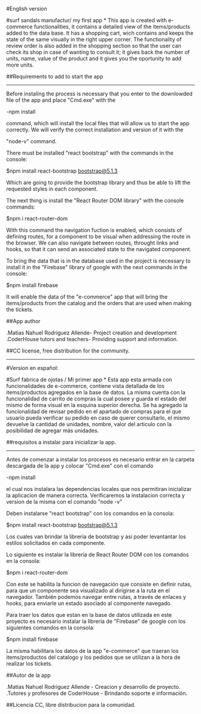 #English version 


#surf sandals manufactur/ my first app 
*
This app is created with e-commerce functionalities, it contains a detailed view of the items/products added to the data base. 
It has a shopping cart, wich contains and keeps the state of the same visually in the right upper corner. 
The functionality of review order is also added in the shopping section so that the user can check its shop in case of wanting to consult it; it gives back the number of units, name, value of the product and it gives you the oportunity to add more units.

##Requirements to add to start the app
*****

Before instaling the process is necessary that you enter to the downlowded file of the app and place 
"Cmd.exe" with the 

-npm install

command, which will install the local files that will allow us to start the app correctly. 
We will verify the correct installation and version of it with the 

"node-v" command. 

There must be installed "react bootstrap" with the commands in the console:

$npm install react-bootstrap bootstrap@5.1.3

Which are going to provide the bootstrap library and thus be able to lift the requested styles in each component. 

The next thing is install the "React Router DOM library" with the console commands:

$npm i react-router-dom

With this command the navigation fuction is enabled, which consists of defining routes, for a component to be visual when addressing the route in the browser. We can also navigate between routes, throught links and hooks, so that it can send an associated state to the navigated component.

To bring the data that is in the database used in the project is necessary to install it in the "Firebase" library of google with the next commands in the console:

$npm install firebase

It will enable the data of the "e-commerce" app that will bring the items/products from the catalog and the orders that are used when making the tickets.

##App author

.Matias Nahuel Rodríguez Allende- Project creation and development 
.CoderHouse tutors and teachers- Providing support and information. 

##CC license, free distribution for the community.




****************************************
#Version en español:


#Surf fabrica de ojotas / Mi primer app
*
Esta app esta armada con funcionalidades de e-commerce, contiene vista detallada de los items/productos agregados en la base de datos. 
La misma cuenta con la funcionalidad de carrito de compras la cual posee y guarda el estado del mismo de forma visual en la esquina superior derecha. 
Se ha agregado la funcionalidad de revisar pedido en el apartado de compras para el que usuario pueda verificar su pedido en caso de querer consultarlo,
el mismo devuelve la cantidad de unidades, nombre, valor del articulo con la posibilidad de agregar más unidades.


##requisitos a instalar para inicializar la app. 
*****

Antes de comenzar a instalar los procesos es necesario entrar en la carpeta descargada de la app y colocar 
"Cmd.exe" con el comando 

-npm install

el cual nos instalara las dependencias locales que nos permitiran inicializar la aplicacion de manera correcta. 
Verificaremos la instalacion correcta y version de la misma con el comando "node -v"  

Deben instalarse "react bootstrap" con los comandos en la consola:

$npm install react-bootstrap bootstrap@5.1.3

Los cuales van brindar la libreria de bootstrap y asi poder levantantar los estilos solicitados en cada componente. 

Lo siguiente es instalar la libreria de React Router DOM con los comandos en la consola:

$npm i react-router-dom

Con este se habilita la funcion de navegación que consiste en definir rutas, para que un componente sea visualizado al dirigirse a la ruta en el navegador. También podemos navegar entre rutas, a través de enlaces y hooks, para enviarle un estado asociado al componente navegado.

Para traer los datos que estan en la base de datos utilizada en este proyecto es necesario instalar la libreria de "Firebase" de google con los siguientes comandos en la consola:

$npm install firebase 

La misma habilitara los datos de la app "e-commerce" que traeran los items/productos del catalogo y los pedidos que se utilizan a la hora de realizar los tickets. 

##Autor de la app

.Matias Nahuel Rodriguez Allende - Creacion y desarrollo de proyecto.
.Tutores y profesores de CoderHouse - Brindando soporte e información. 

##Licencia CC, libre distribucion para la comunidad. 



